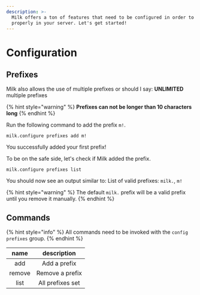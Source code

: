 ```yaml
---
description: >-
  Milk offers a ton of features that need to be configured in order to work
  properly in your server. Let's get started!
---
```


# Configuration

## Prefixes

Milk also allows the use of multiple prefixes or should I say: **UNLIMITED** multiple prefixes

{% hint style="warning" %}
**Prefixes can not be longer than 10 characters long**
{% endhint %}

Run the following command to add the prefix `m!`.

```
milk.configure prefixes add m!
```

You successfully added your first prefix!

To be on the safe side, let's check if Milk added the prefix.

```text
milk.configure prefixes list
```

You should now see an output similar to: List of valid prefixes: `milk.`, `m!`

{% hint style="warning" %}
The default `milk.` prefix will be a valid prefix until you remove it manually.
{% endhint %}

## Commands

{% hint style="info" %}
All commands need to be invoked with the `config prefixes` group.
{% endhint %}

| name | description |
| :---: | :---: |
| add | Add a prefix |
| remove | Remove a prefix |
| list | All prefixes set |

